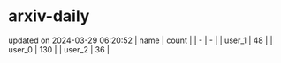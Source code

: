 # arxiv-daily
updated on 2024-03-29 06:20:52
| name | count |
| - | - |
| user_1 | 48 |
| user_0 | 130 |
| user_2 | 36 |
